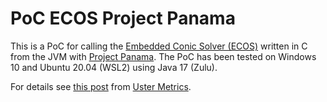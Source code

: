 # PoC ECOS Project Panama

This is a PoC for calling the [Embedded Conic Solver (ECOS)](https://github.com/embotech/ecos) written in C from the JVM
with [Project Panama](https://openjdk.java.net/projects/panama/). The PoC has been tested on Windows 10 and Ubuntu 20.04
(WSL2) using Java 17 (Zulu).

For details see [this post](https://www.ustermetrics.com/post/convex-optimization-in-java-with-project-panama/)
from [Uster Metrics](https://www.ustermetrics.com/).
